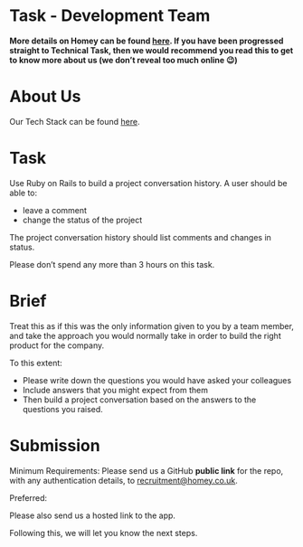 # Task - Development Team

**More details on Homey can be found [here](https://www.notion.so/Homey-Playbook-Lite-c434d9c252004493aa5a7f8770c87e5a?pvs=21). If you have been progressed straight to Technical Task, then we would recommend you read this to get to know more about us (we don’t reveal too much online 😉)**

# About Us

Our Tech Stack can be found [here](https://www.notion.so/Technical-tools-f0492d3d71af4418b33764f184900ba3?pvs=21).

# Task

Use Ruby on Rails to build a project conversation history. A user should be able to:

- leave a comment
- change the status of the project

The project conversation history should list comments and changes in status. 

Please don’t spend any more than 3 hours on this task.

# Brief

Treat this as if this was the only information given to you by a team member, and take the approach you would normally take in order to build the right product for the company.

To this extent:

- Please write down the questions you would have asked your colleagues
- Include answers that you might expect from them
- Then build a project conversation based on the answers to the questions you raised.

# Submission

Minimum Requirements:
Please send us a GitHub **public link** for the repo, with any authentication details, to [recruitment@homey.co.uk](mailto:recruitment@homey.co.uk). 

Preferred:

Please also send us a hosted link to the app.

Following this, we will let you know the next steps.